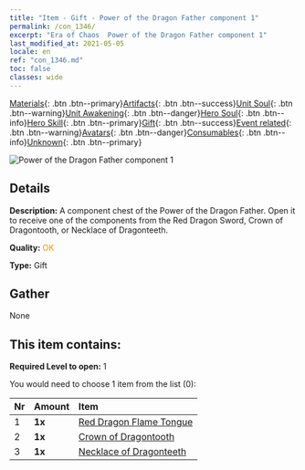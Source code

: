 ```yaml
---
title: "Item - Gift - Power of the Dragon Father component 1"
permalink: /con_1346/
excerpt: "Era of Chaos  Power of the Dragon Father component 1"
last_modified_at: 2021-05-05
locale: en
ref: "con_1346.md"
toc: false
classes: wide
---
```

 [Materials](/Items/){: .btn .btn--primary}[Artifacts](/Items/Artifacts/){: .btn .btn--success}[Unit Soul](/Items/UnitSoul/){: .btn .btn--warning}[Unit Awakening](/Items/UnitAwakening/){: .btn .btn--danger}[Hero Soul](/Items/HeroSoul/){: .btn .btn--info}[Hero Skill](/Items/HeroSkill/){: .btn .btn--primary}[Gift](/Items/Gift/){: .btn .btn--success}[Event related](/Items/Events/){: .btn .btn--warning}[Avatars](/Items/Avatars/){: .btn .btn--danger}[Consumables](/Items/Consumables/){: .btn .btn--info}[Unknown](/Items/Unknown/){: .btn .btn--primary}

 ![Power of the Dragon Father component 1](/images/t/i_906025.png)

## Details
 **Description:** A component chest of the Power of the Dragon Father. Open it to receive one of the components from the Red Dragon Sword, Crown of Dragontooth, or Necklace of Dragonteeth.

 **Quality:** <span style="color: #FF8C00">OK</span>

 **Type:** Gift

## Gather

  None

## This item contains:

 **Required Level to open:** 1

 You would need to choose 1 item from the list (0):

  | Nr | Amount |     Item    |
  |:---|:-------|:------------|
  | 1 |  **1x** | [Red Dragon Flame Tongue](/Items/art_146/) |  | 
  | 2 |  **1x** | [Crown of Dragontooth](/Items/art_147/) |  | 
  | 3 |  **1x** | [Necklace of Dragonteeth](/Items/art_149/) |  | 
